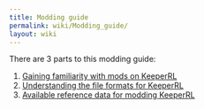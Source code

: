 ```yaml
---
title: Modding guide
permalink: wiki/Modding_guide/
layout: wiki
---
```


There are 3 parts to this modding guide:

1.  [Gaining familiarity with mods on
    KeeperRL](/keeperrl_wiki/Gaining_familiarity_with_mods_on_KeeperRL "wikilink")
2.  [Understanding the file formats for
    KeeperRL](/keeperrl_wiki/Understanding_the_file_formats_for_KeeperRL "wikilink")
3.  [ Available reference data for modding
    KeeperRL](/keeperrl_wiki/Category%3A_Modding_Reference_Data "wikilink")

